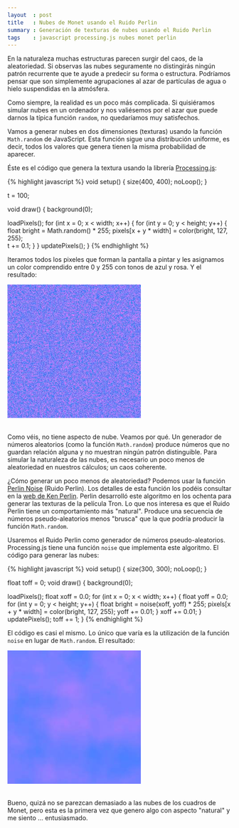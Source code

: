 ```yaml
---
layout  : post
title   : Nubes de Monet usando el Ruido Perlin
summary : Generación de texturas de nubes usando el Ruido Perlin
tags    : javascript processing.js nubes monet perlin
---
```


En la naturaleza muchas estructuras parecen surgir del caos,
de la aleatoriedad. Si observas las nubes seguramente no 
distingirás ningún patrón recurrente que te ayude a predecir
su forma o estructura. Podríamos pensar que son simplemente
agrupaciones al azar de partículas de agua o hielo suspendidas
en la atmósfera.

Como siempre, la realidad es un poco más complicada. Si 
quisiéramos simular nubes en un ordenador y nos valiésemos
por el azar que puede darnos la típica función `random`, no
quedaríamos muy satisfechos.

Vamos a generar nubes en dos dimensiones (texturas) usando
la función `Math.random` de JavaScript.
Esta función sigue una distribución uniforme, es decir, 
todos los valores que genera tienen la misma
probabilidad de aparecer.

Éste es el código que genera la textura usando la librería
[Processing.js]:

{% highlight javascript %}
void setup() {
   size(400, 400);
   noLoop();
}

t = 100;

void draw() {
   background(0);

   loadPixels();
   for (int x = 0; x < width; x++) {
      for (int y = 0; y < height; y++) {
         float bright = Math.random() * 255;
         pixels[x + y * width] = color(bright, 127, 255);         
         t += 0.1;
      }
   }
   updatePixels();
}
{% endhighlight %}

Iteramos todos los pixeles que forman la pantalla a pintar y
les asignamos un color comprendido entre 0 y 255 con tonos de azul y rosa.
Y el resultado:

<div class="row-fluid text-center">
   <img src="/assets/img/monet-random.jpg"/>
</div><br>


Como véis, no tiene aspecto de nube. Veamos por qué.
Un generador de números aleatorios (como la función `Math.random`) 
produce números que no guardan relación alguna y no muestran ningún
patrón distinguible. Para simular la naturaleza de las nubes, es
necesario un poco menos de aleatoriedad en nuestros cálculos;
un caos coherente.

¿Cómo generar un poco menos de aleatoriedad? Podemos usar
la función [Perlin Noise] (Ruido Perlin). Los detalles de esta
función los podéis consultar en la [web de Ken Perlin]. 
Perlin desarrolló este algoritmo en los
ochenta para generar las texturas de la película Tron.
Lo que nos interesa es que
el Ruido Perlin tiene un comportamiento más "natural". Produce
una secuencia de números pseudo-aleatorios menos "brusca" que
la que podría producir la función `Math.random`.

Usaremos el Ruido Perlin como generador de números pseudo-aleatorios.
Processing.js tiene una función `noise` que implementa este algoritmo.
El código para generar las nubes:

{% highlight javascript %}
void setup() {
   size(300, 300);
   noLoop();
}

float toff = 0;
void draw() {
   background(0);

   loadPixels();
   float xoff = 0.0;
   for (int x = 0; x < width; x++) {
      float yoff = 0.0;
      for (int y = 0; y < height; y++) {
         float bright = noise(xoff, yoff) * 255;
         pixels[x + y * width] = color(bright, 127, 255);
         yoff += 0.01;
      }
      xoff += 0.01;
   }
   updatePixels();
   toff += 1;
}
{% endhighlight %}


El código es casi el mismo. Lo único que varía es la 
utilización de la función `noise` en lugar de `Math.random`.
El resultado:

<div class="row-fluid text-center">
   <img src="/assets/img/monet-perlin.jpg"/>
</div><br>

Bueno, quizá no se parezcan demasiado a las nubes de los
cuadros de Monet, pero esta es la primera vez que 
genero algo con aspecto "natural" y me siento ... entusiasmado.


[Processing.js]: http://processing.org/
[Perlin Noise]: http://en.wikipedia.org/wiki/Perlin_noise
[web de Ken Perlin]: http://www.mrl.nyu.edu/~perlin/doc/oscar.html